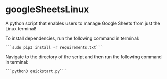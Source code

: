 # googleSheetsLinux
A python script that enables users to manage Google Sheets from just the Linux terminal!

To install dependencies, run the following command in terminal:

	```sudo pip3 install -r requirements.txt```

Navigate to the directory of the script and then run the following command in terminal:

	```python3 quickstart.py```
